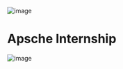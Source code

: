 ![image](https://github.com/Nalluribalasampoorna/Apsche-Internship/assets/78893806/f7fef991-7cdf-44c0-84d1-1f948fead686)
# Apsche Internship
 
![image](https://github.com/Nalluribalasampoorna/Apsche-Internship/assets/78893806/215beb9b-eb4b-494d-9bbc-c09ce560f1d4)
